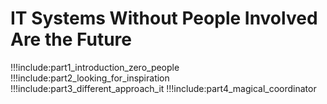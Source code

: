 
# IT Systems Without People Involved Are the Future


!!!include:part1_introduction_zero_people
!!!include:part2_looking_for_inspiration
!!!include:part3_different_approach_it
!!!include:part4_magical_coordinator